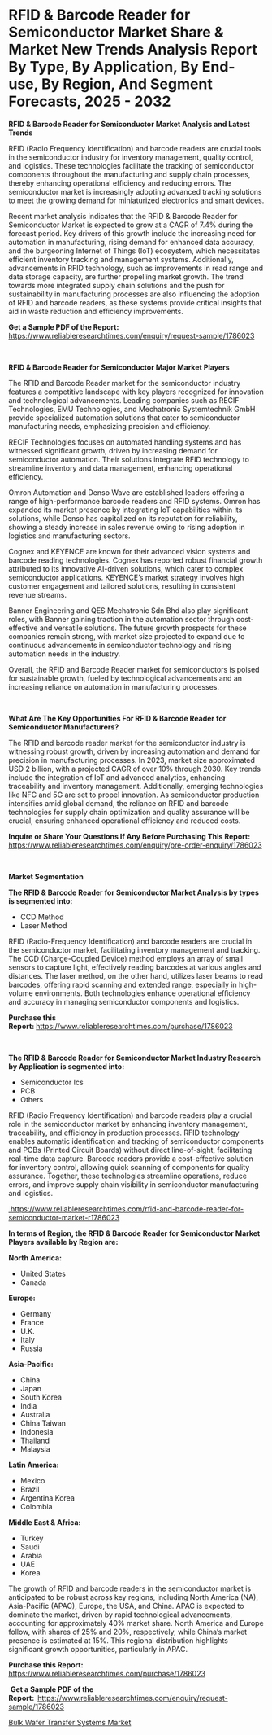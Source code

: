 <p><h1>RFID & Barcode Reader for Semiconductor Market Share & Market New Trends Analysis Report By Type, By Application, By End-use, By Region, And Segment Forecasts, 2025 - 2032</h1></p><p><strong>RFID & Barcode Reader for Semiconductor Market Analysis and Latest Trends</strong></p>
<p><p>RFID (Radio Frequency Identification) and barcode readers are crucial tools in the semiconductor industry for inventory management, quality control, and logistics. These technologies facilitate the tracking of semiconductor components throughout the manufacturing and supply chain processes, thereby enhancing operational efficiency and reducing errors. The semiconductor market is increasingly adopting advanced tracking solutions to meet the growing demand for miniaturized electronics and smart devices.</p><p>Recent market analysis indicates that the RFID & Barcode Reader for Semiconductor Market is expected to grow at a CAGR of 7.4% during the forecast period. Key drivers of this growth include the increasing need for automation in manufacturing, rising demand for enhanced data accuracy, and the burgeoning Internet of Things (IoT) ecosystem, which necessitates efficient inventory tracking and management systems. Additionally, advancements in RFID technology, such as improvements in read range and data storage capacity, are further propelling market growth. The trend towards more integrated supply chain solutions and the push for sustainability in manufacturing processes are also influencing the adoption of RFID and barcode readers, as these systems provide critical insights that aid in waste reduction and efficiency improvements.</p></p>
<p><strong>Get a Sample PDF of the Report:&nbsp;</strong> <a href="https://www.reliableresearchtimes.com/enquiry/request-sample/1786023?utm_campaign=2237&utm_medium=2&utm_source=Github&utm_content=ia&utm_term=25032025&utm_id=rfid-barcode-reader-for-semiconductor">https://www.reliableresearchtimes.com/enquiry/request-sample/1786023</a></p>
<p>&nbsp;</p>
<p><strong>RFID & Barcode Reader for Semiconductor Major Market Players</strong></p>
<p><p>The RFID and Barcode Reader market for the semiconductor industry features a competitive landscape with key players recognized for innovation and technological advancements. Leading companies such as RECIF Technologies, EMU Technologies, and Mechatronic Systemtechnik GmbH provide specialized automation solutions that cater to semiconductor manufacturing needs, emphasizing precision and efficiency.</p><p>RECIF Technologies focuses on automated handling systems and has witnessed significant growth, driven by increasing demand for semiconductor automation. Their solutions integrate RFID technology to streamline inventory and data management, enhancing operational efficiency.</p><p>Omron Automation and Denso Wave are established leaders offering a range of high-performance barcode readers and RFID systems. Omron has expanded its market presence by integrating IoT capabilities within its solutions, while Denso has capitalized on its reputation for reliability, showing a steady increase in sales revenue owing to rising adoption in logistics and manufacturing sectors.</p><p>Cognex and KEYENCE are known for their advanced vision systems and barcode reading technologies. Cognex has reported robust financial growth attributed to its innovative AI-driven solutions, which cater to complex semiconductor applications. KEYENCE’s market strategy involves high customer engagement and tailored solutions, resulting in consistent revenue streams.</p><p>Banner Engineering and QES Mechatronic Sdn Bhd also play significant roles, with Banner gaining traction in the automation sector through cost-effective and versatile solutions. The future growth prospects for these companies remain strong, with market size projected to expand due to continuous advancements in semiconductor technology and rising automation needs in the industry.</p><p>Overall, the RFID and Barcode Reader market for semiconductors is poised for sustainable growth, fueled by technological advancements and an increasing reliance on automation in manufacturing processes.</p></p>
<p>&nbsp;</p>
<p><strong>What Are The Key Opportunities For RFID & Barcode Reader for Semiconductor Manufacturers?</strong></p>
<p><p>The RFID and barcode reader market for the semiconductor industry is witnessing robust growth, driven by increasing automation and demand for precision in manufacturing processes. In 2023, market size approximated USD 2 billion, with a projected CAGR of over 10% through 2030. Key trends include the integration of IoT and advanced analytics, enhancing traceability and inventory management. Additionally, emerging technologies like NFC and 5G are set to propel innovation. As semiconductor production intensifies amid global demand, the reliance on RFID and barcode technologies for supply chain optimization and quality assurance will be crucial, ensuring enhanced operational efficiency and reduced costs.</p></p>
<p><strong>Inquire or Share Your Questions If Any Before Purchasing This Report:</strong> <a href="https://www.reliableresearchtimes.com/enquiry/pre-order-enquiry/1786023?utm_campaign=2237&utm_medium=2&utm_source=Github&utm_content=ia&utm_term=25032025&utm_id=rfid-barcode-reader-for-semiconductor">https://www.reliableresearchtimes.com/enquiry/pre-order-enquiry/1786023</a></p>
<p>&nbsp;</p>
<p><strong>Market Segmentation</strong></p>
<p><strong>The RFID & Barcode Reader for Semiconductor Market Analysis by types is segmented into:</strong></p>
<p><ul><li>CCD Method</li><li>Laser Method</li></ul></p>
<p><p>RFID (Radio-Frequency Identification) and barcode readers are crucial in the semiconductor market, facilitating inventory management and tracking. The CCD (Charge-Coupled Device) method employs an array of small sensors to capture light, effectively reading barcodes at various angles and distances. The laser method, on the other hand, utilizes laser beams to read barcodes, offering rapid scanning and extended range, especially in high-volume environments. Both technologies enhance operational efficiency and accuracy in managing semiconductor components and logistics.</p></p>
<p><strong>Purchase this Report:&nbsp;</strong><a href="https://www.reliableresearchtimes.com/purchase/1786023?utm_campaign=2237&utm_medium=2&utm_source=Github&utm_content=ia&utm_term=25032025&utm_id=rfid-barcode-reader-for-semiconductor">https://www.reliableresearchtimes.com/purchase/1786023</a></p>
<p>&nbsp;</p>
<p><strong>The RFID & Barcode Reader for Semiconductor Market Industry Research by Application is segmented into:</strong></p>
<p><ul><li>Semiconductor Ics</li><li>PCB</li><li>Others</li></ul></p>
<p><p>RFID (Radio Frequency Identification) and barcode readers play a crucial role in the semiconductor market by enhancing inventory management, traceability, and efficiency in production processes. RFID technology enables automatic identification and tracking of semiconductor components and PCBs (Printed Circuit Boards) without direct line-of-sight, facilitating real-time data capture. Barcode readers provide a cost-effective solution for inventory control, allowing quick scanning of components for quality assurance. Together, these technologies streamline operations, reduce errors, and improve supply chain visibility in semiconductor manufacturing and logistics.</p></p>
<p><a href="https://www.reliableresearchtimes.com/rfid-and-barcode-reader-for-semiconductor-market-r1786023?utm_campaign=2237&utm_medium=2&utm_source=Github&utm_content=ia&utm_term=25032025&utm_id=rfid-barcode-reader-for-semiconductor">&nbsp;https://www.reliableresearchtimes.com/rfid-and-barcode-reader-for-semiconductor-market-r1786023</a></p>
<p><strong>In terms of Region, the RFID & Barcode Reader for Semiconductor Market Players available by Region are:</strong></p>
<p>
    <p> <strong> North America: </strong>
        <ul>
            <li>United States</li>
            <li>Canada</li>
        </ul>
        </p> 
    <p> <strong> Europe: </strong>
        <ul>
            <li>Germany</li>
            <li>France</li>
            <li>U.K.</li>
            <li>Italy</li>
            <li>Russia</li>
        </ul>
        </p> 
    <p> <strong> Asia-Pacific: </strong>
        <ul>
            <li>China</li>
            <li>Japan</li>
            <li>South Korea</li>
            <li>India</li>
            <li>Australia</li>
            <li>China Taiwan</li>
            <li>Indonesia</li>
            <li>Thailand</li>
            <li>Malaysia</li>
        </ul>
        </p> 
    <p> <strong> Latin America: </strong>
        <ul>
            <li>Mexico</li>
            <li>Brazil</li>
            <li>Argentina Korea</li>
            <li>Colombia</li>
        </ul>
        </p> 
    <p> <strong> Middle East & Africa: </strong>
        <ul>
            <li>Turkey</li>
            <li>Saudi</li>
            <li>Arabia</li>
            <li>UAE</li>
            <li>Korea</li>
        </ul>
    </p>
    </p>
<p><p>The growth of RFID and barcode readers in the semiconductor market is anticipated to be robust across key regions, including North America (NA), Asia-Pacific (APAC), Europe, the USA, and China. APAC is expected to dominate the market, driven by rapid technological advancements, accounting for approximately 40% market share. North America and Europe follow, with shares of 25% and 20%, respectively, while China’s market presence is estimated at 15%. This regional distribution highlights significant growth opportunities, particularly in APAC.</p></p>
<p><strong>Purchase this Report: </strong><a href="https://www.reliableresearchtimes.com/purchase/1786023?utm_campaign=2237&utm_medium=2&utm_source=Github&utm_content=ia&utm_term=25032025&utm_id=rfid-barcode-reader-for-semiconductor">https://www.reliableresearchtimes.com/purchase/1786023</a></p>
<p>&nbsp;<strong>Get a Sample PDF of the Report:&nbsp;&nbsp;</strong><a href="https://www.reliableresearchtimes.com/enquiry/request-sample/1786023?utm_campaign=2237&utm_medium=2&utm_source=Github&utm_content=ia&utm_term=25032025&utm_id=rfid-barcode-reader-for-semiconductor">https://www.reliableresearchtimes.com/enquiry/request-sample/1786023</a></p>
<p><strong></strong></p>
<p><p><a href="https://github.com/mcfred89/Market-Research-Report-List-1/blob/main/bulk-wafer-transfer-systems-market.md?utm_campaign=2237&utm_medium=2&utm_source=Github&utm_content=ia&utm_term=25032025&utm_id=rfid-barcode-reader-for-semiconductor">Bulk Wafer Transfer Systems Market</a></p></p>